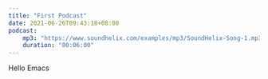 ```yaml
---
title: "First Podcast"
date: 2021-06-26T09:43:18+08:00
podcast:
    mp3: "https://www.soundhelix.com/examples/mp3/SoundHelix-Song-1.mp3"
    duration: "00:06:00"
---
```


Hello Emacs
